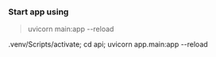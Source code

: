 ### Start app using

> uvicorn main:app --reload

.venv/Scripts/activate; cd api; uvicorn app.main:app --reload
